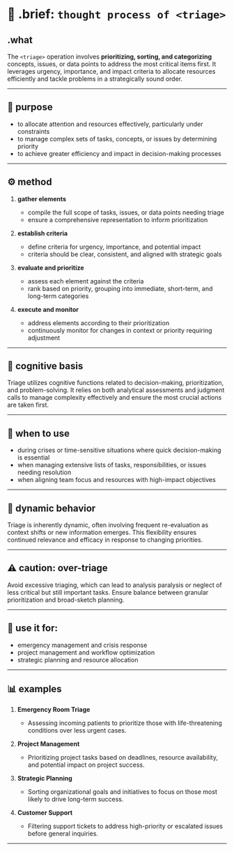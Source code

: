 # 🧩 .brief: `thought process of <triage>`

## .what

The `<triage>` operation involves **prioritizing, sorting, and categorizing** concepts, issues, or data points to address the most critical items first. It leverages urgency, importance, and impact criteria to allocate resources efficiently and tackle problems in a strategically sound order.

---

## 🎯 purpose

- to allocate attention and resources effectively, particularly under constraints
- to manage complex sets of tasks, concepts, or issues by determining priority
- to achieve greater efficiency and impact in decision-making processes

---

## ⚙️ method

1. **gather elements**
   - compile the full scope of tasks, issues, or data points needing triage
   - ensure a comprehensive representation to inform prioritization

2. **establish criteria**
   - define criteria for urgency, importance, and potential impact
   - criteria should be clear, consistent, and aligned with strategic goals

3. **evaluate and prioritize**
   - assess each element against the criteria
   - rank based on priority, grouping into immediate, short-term, and long-term categories

4. **execute and monitor**
   - address elements according to their prioritization
   - continuously monitor for changes in context or priority requiring adjustment

---

## 🧠 cognitive basis

Triage utilizes cognitive functions related to decision-making, prioritization, and problem-solving. It relies on both analytical assessments and judgment calls to manage complexity effectively and ensure the most crucial actions are taken first.

---

## 📐 when to use

- during crises or time-sensitive situations where quick decision-making is essential
- when managing extensive lists of tasks, responsibilities, or issues needing resolution
- when aligning team focus and resources with high-impact objectives

---

## 🔁 dynamic behavior

Triage is inherently dynamic, often involving frequent re-evaluation as context shifts or new information emerges. This flexibility ensures continued relevance and efficacy in response to changing priorities.

---

## ⚠️ caution: over-triage

Avoid excessive triaging, which can lead to analysis paralysis or neglect of less critical but still important tasks. Ensure balance between granular prioritization and broad-sketch planning.

---

## 🧰 use it for:

- emergency management and crisis response
- project management and workflow optimization
- strategic planning and resource allocation

---

## 📊 examples

1. **Emergency Room Triage**
   - Assessing incoming patients to prioritize those with life-threatening conditions over less urgent cases.

2. **Project Management**
   - Prioritizing project tasks based on deadlines, resource availability, and potential impact on project success.

3. **Strategic Planning**
   - Sorting organizational goals and initiatives to focus on those most likely to drive long-term success.

4. **Customer Support**
   - Filtering support tickets to address high-priority or escalated issues before general inquiries.

---